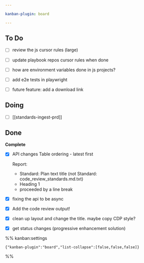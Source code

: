 ```yaml
---

kanban-plugin: board

---
```


## To Do

- [ ] review the js cursor rules (large)
- [ ] update playbook repos cursor rules when done
- [ ] how are environment variables done in js projects?
- [ ] add e2e tests in playwright
- [ ] future feature: add a download link


## Doing

- [ ] [[standards-ingest-prd]]


## Done

**Complete**
- [x] API changes
	Table ordering - latest first
	
	Report:
	- Standard: Plan text title (not Standard: code_review_standards.md.txt)
	- Heading 1
	- proceeded by a line break
- [x] fixing the api to be async
- [x] Add the code review output!
- [x] clean up layout and change the title. maybe copy CDP style?
- [x] get status changes (progressive enhancement solution)




%% kanban:settings
```
{"kanban-plugin":"board","list-collapse":[false,false,false]}
```
%%